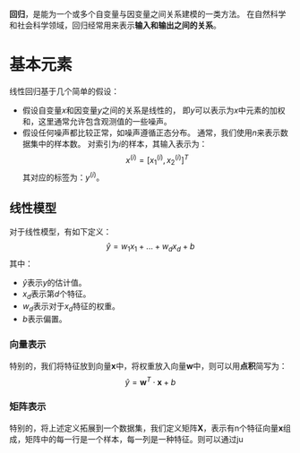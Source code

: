 **回归**，是能为一个或多个自变量与因变量之间关系建模的一类方法。 在自然科学和社会科学领域，回归经常用来表示**输入和输出之间的关系**。

# 基本元素
线性回归基于几个简单的假设：
- 假设自变量$x$和因变量$y$之间的关系是线性的， 即$y$可以表示为$x$中元素的加权和，这里通常允许包含观测值的一些噪声。
- 假设任何噪声都比较正常，如噪声遵循正态分布。
通常，我们使用$n$来表示数据集中的样本数。 对索引为$i$的样本，其输入表示为：
$$
x^{(i)} = [x_1^{(i)}, x_2^{(i)}]^T
$$
其对应的标签为：$y^{(i)}$。
## 线性模型
对于线性模型，有如下定义：
$$
\hat{y} = w_1x_1+ ... + w_dx_d +b
$$
其中：
- $\hat{y}$表示$y$的估计值。
- $x_d$表示第$d$个特征。
- $w_d$表示对于$x_d$特征的权重。
- $b$表示偏置。
### 向量表示
特别的，我们将特征放到向量$\mathbf{x}$中，将权重放入向量$\mathbf{w}$中，则可以用**点积**简写为：
$$
\hat{y}= \mathbf{w}^T \cdot \mathbf{x} + b
$$
### 矩阵表示
特别的，将上述定义拓展到一个数据集，我们定义矩阵$\mathbf{X}$，表示有n个特征向量$\mathbf{x}$组成，矩阵中的每一行是一个样本，每一列是一种特征。则可以通过ju